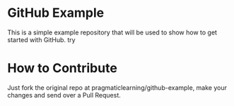 GitHub Example
==============

This is a simple example repository that will be used to show how to get started with GitHub.
try

How to Contribute
=================

Just fork the original repo at pragmaticlearning/github-example, make your changes and send over a Pull Request.

